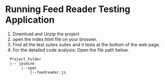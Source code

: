 # Running Feed Reader Testing Application

1. Download and Unzip the project
2. open the index.html file on your broswer.
3. Find all the test suites suites and it tests at the bottom of the web page.
4. For the detailed code analysis: Open the file path below.
 ```
   Project_Folder
   |-- jasmine
   		|--spec
   			|--feedreader.js
  ```